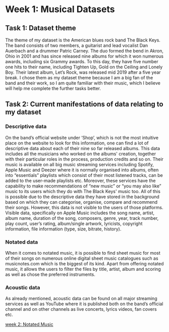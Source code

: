 # Week 1: Musical Datasets

## Task 1: Dataset theme 

The theme of my dataset is the American blues rock band The Black Keys. The band consists of two members, a guitarist and lead vocalist Dan Auerbach and a drummer Patric Carney. The duo formed the bend in Akron, Ohio in 2001 and has since released nine albums for which it won numerous awards, including six Grammy awards. To this day, they have five number one hits to their name, including Tighten Up, Gold on the Ceiling and Lonely Boy. Their latest album, Let’s Rock, was released mid 2019 after a five year break. 
I chose them as my dataset theme because I am a big fan of the band and their work, so I am quite familiar with their music, which I believe will help me complete the further tasks better.

## Task 2: Current manifestations of data relating to my dataset 

### Descriptive data

On the band’s official website under ‘Shop’, which is not the most intuitive place on the website to look for this information, one can find a lot of descriptive data about each of their nine so far released albums. This data includes all the musicians who worked on the albums' creation, together with their particular roles in the process, production credits and so on. Their music is available on all big music streaming services including Spotify, Apple Music and Deezer where it is normally organised into albums, often into “essentials” playlists which consist of their most listened tracks, can be added to the user-made playlists etc. Moreover, these services have the capability to make recommendations of “new music” or “you may also like” music to its users which they do with The Black Keys' music too. All of this is possible due to the descriptive data they have stored in the background based on which they can categorise, organise, compare and recommend their songs. However, this data is not visible to the users of those platforms. Visible data, specifically on Apple Music includes the song name, artist, album name, duration of the song, composers, genre, year, track number, play count, user’s rating, album/single artwork, lyricists, copyright information, file information (type, size, bitrate, history). 

### Notated data

When it comes to notated music, it is possible to find sheet music for most of their songs on numerous online digital sheet music catalogues such as musicnotes.com which is the biggest of its kind. Apart from offering notated music, it allows the users to filter the files by title, artist, album and scoring as well as chose the preferred instruments. 

### Acoustic data 

As already mentioned, acoustic data can be found on all major streaming services as well as YouTube where it is published both on the band’s official channel and on other channels as live concerts, lyrics videos, fan covers etc. 

[week 2: Notated Music](https://katja-andric.github.io/MCA-2019/LabTasks/week2/Little_Black_Submarines.mscz)
